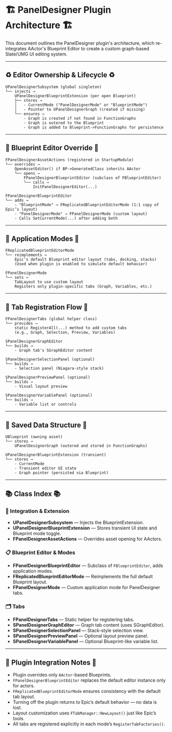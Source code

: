 # 🏗 PanelDesigner Plugin Architecture 🏗

This document outlines the PanelDesigner plugin's architecture, which re-integrates AActor's Blueprint Editor to create a custom graph-based Slate/UMG UI editing system.

---

## ♻️ Editor Ownership & Lifecycle ♻️

```
UPanelDesignerSubsystem (global singleton)
└── injects →
    UPanelDesignerBlueprintExtension (per open Blueprint)
    ├── stores →
    │   - CurrentMode ("PanelDesignerMode" or "BlueprintMode")
    │   - Pointer to UPanelDesignerGraph (created if missing)
    └── ensures →
        - Graph is created if not found in FunctionGraphs
        - Graph is outered to the Blueprint
        - Graph is added to Blueprint->FunctionGraphs for persistence
```

---

## 🧠 Blueprint Editor Override 🧠

```
FPanelDesignerAssetActions (registered in StartupModule)
└── overrides →
    OpenAssetEditor() if BP->GeneratedClass inherits AActor
    └── opens →
        FPanelDesignerBlueprintEditor (subclass of FBlueprintEditor)
        └── calls →
            InitPanelDesignerEditor(...)

FPanelDesignerBlueprintEditor
└── adds →
    - "BlueprintMode" → FReplicatedBlueprintEditorMode (1:1 copy of Epic’s layout)
    - "PanelDesignerMode" → FPanelDesignerMode (custom layout)
    - Calls SetCurrentMode(...) after adding both
```

---

## 🧩 Application Modes 🧩

```
FReplicatedBlueprintEditorMode
└── reimplements →
    Epic’s default Blueprint editor layout (tabs, docking, stacks)
    (Used when plugin is enabled to simulate default behavior)

FPanelDesignerMode
└── sets →
    TabLayout to use custom layout
    Registers only plugin-specific tabs (Graph, Variables, etc.)
```

---

## 🌊 Tab Registration Flow 🌊

```
FPanelDesignerTabs (global helper class)
└── provides →
    static RegisterAll(...) method to add custom tabs
    (e.g., Graph, Selection, Preview, Variables)

SPanelDesignerGraphEditor
└── builds →
    - Graph tab's SGraphEditor content

SPanelDesignerSelectionPanel (optional)
└── builds →
    - Selection panel (Niagara-style stack)

SPanelDesignerPreviewPanel (optional)
└── builds →
    - Visual layout preview

SPanelDesignerVariablePanel (optional)
└── builds →
    - Variable list or controls
```

---

## 💾 Saved Data Structure 💾

```
UBlueprint (owning asset)
└── stores →
    UPanelDesignerGraph (outered and stored in FunctionGraphs)

UPanelDesignerBlueprintExtension (transient)
└── stores →
    - CurrentMode
    - Transient editor UI state
    - Graph pointer (persisted via Blueprint)
```

---

## 📚 Class Index 📚

### 🧰 Integration & Extension

- **UPanelDesignerSubsystem** — Injects the BlueprintExtension.
- **UPanelDesignerBlueprintExtension** — Stores transient UI state and Blueprint mode toggle.
- **FPanelDesignerAssetActions** — Overrides asset opening for AActors.

### 📋 Blueprint Editor & Modes

- **FPanelDesignerBlueprintEditor** — Subclass of `FBlueprintEditor`, adds application modes.
- **FReplicatedBlueprintEditorMode** — Reimplements the full default Blueprint layout.
- **FPanelDesignerMode** — Custom application mode for PanelDesigner tabs.

### 🗂️ Tabs

- **FPanelDesignerTabs** — Static helper for registering tabs.
- **SPanelDesignerGraphEditor** — Graph tab content (uses SGraphEditor).
- **SPanelDesignerSelectionPanel** — Stack-style selection view.
- **SPanelDesignerPreviewPanel** — Optional layout preview panel.
- **SPanelDesignerVariablePanel** — Optional Blueprint-like variable list.

---

## 🔌 Plugin Integration Notes 🔌

- Plugin overrides only `AActor`-based Blueprints.
- `FPanelDesignerBlueprintEditor` replaces the default editor instance only for actors.
- `FReplicatedBlueprintEditorMode` ensures consistency with the default tab layout.
- Turning off the plugin returns to Epic’s default behavior — no data is lost.
- Layout customization uses `FTabManager::NewLayout()` just like Epic’s tools.
- All tabs are registered explicitly in each mode’s `RegisterTabFactories()`.